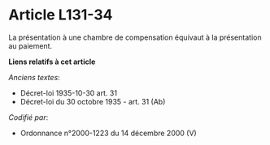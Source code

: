 # Article L131-34

La présentation à une chambre de compensation équivaut à la présentation au paiement.

**Liens relatifs à cet article**

_Anciens textes_:

  - Décret-loi 1935-10-30 art. 31
  - Décret-loi du 30 octobre 1935 - art. 31 (Ab)

_Codifié par_:

  - Ordonnance n°2000-1223 du 14 décembre 2000 (V)

